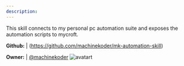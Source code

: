```yaml
---
description: 
---
```

This skill connects to my personal pc automation suite and exposes the automation scripts to mycroft.

**Github:** | (https://github.com/machinekoder/mk-automation-skill)

**Owner:** | [@machinekoder](https://github.com/machinekoder) ![avatart](https://avatars3.githubusercontent.com/u/1467368?v=4)

